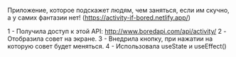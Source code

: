 Приложение, которое подскажет людям, чем заняться, если им скучно, а у самих фантазии нет!
(https://activity-if-bored.netlify.app/)

1 - Получила доступ к этой API:
http://www.boredapi.com/api/activity/ 
2 - Отобразила совет на экране.
3 - Внедрила кнопку, при нажатии на которую совет будет меняться.
4 - Использовала useState и useEffect()
